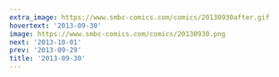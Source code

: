 ```yaml
---
extra_image: https://www.smbc-comics.com/comics/20130930after.gif
hovertext: '2013-09-30'
image: https://www.smbc-comics.com/comics/20130930.png
next: '2013-10-01'
prev: '2013-09-29'
title: '2013-09-30'
---
```

